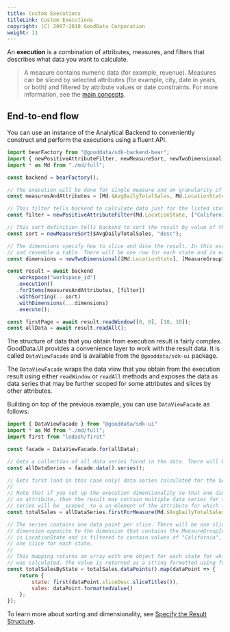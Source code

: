 ```yaml
---
title: Custom Executions
titleLink: Custom Executions
copyright: (C) 2007-2018 GoodData Corporation
weight: 11
---
```


An **execution** is a combination of attributes, measures, and filters that describes what data you want to calculate.

> A measure contains numeric data (for example, revenue). Measures can be sliced by selected attributes (for example, city, date in years, or both) and filtered by attribute values or date constraints. For more information, see the [main concepts](./execution_model/).

## End-to-end flow

You can use an instance of the Analytical Backend to conveniently construct and perform the executions using a fluent API.

```javascript
import bearFactory from "@gooddata/sdk-backend-bear";
import { newPositiveAttributeFilter, newMeasureSort, newTwoDimensional, MeasureGroupIdentifier } from "@gooddata/sdk-model";
import * as Md from "./md/full";

const backend = bearFactory();

// The execution will be done for single measure and on granularity of single attribute.
const measuresAndAttributes = [Md.$AvgDailyTotalSales, Md.LocationState];

// This filter tells backend to calculate data just for the listed states.
const filter = newPositiveAttributeFilter(Md.LocationState, ["California", "Texas", "Oregon"])

// This sort definition tells backend to sort the result by value of the $AvgDailyTotalSales
const sort = newMeasureSort($AvgDailyTotalSales, "desc");

// The dimensions specify how to slice and dice the result. In this example the result will be two dimensional
// and resemble a table. There will be one row for each state and in each row there will be one columns for measure.
const dimensions = newTwoDimensional([Md.LocationState], [MeasureGroupIdentifier]);

const result = await backend
   .workspace("workspace_id")
   .execution()
   .forItems(measuresAndAttributes, [filter])
   .withSorting(...sort)
   .withDimensions(...dimensions)
   .execute();

const firstPage = await result.readWindow([0, 0], [10, 10]);
const allData = await result.readAll();
```

The structure of data that you obtain from execution result is fairly complex. GoodData.UI provides a convenience
layer to work with the result data. It is called `DataViewFacade` and is available from the `@gooddata/sdk-ui` package.

The `DataViewFacade` wraps the data view that you obtain from the execution result using either `readWindow` or `readAll` methods
and exposes the data as data series that may be further scoped for some attributes and slices by other attributes.

Building on top of the previous example, you can use `DataViewFacade` as follows:

```javascript
import { DataViewFacade } from "@gooddata/sdk-ui"
import * as Md from "./md/full";
import first from "lodash/first"

const facade = DataViewFacade.for(allData);

// Gets a collection of all data series found in the data. There will be exactly one series for the $AvgDailyTotalSales
const allDataSeries = facade.data().series();

// Gets first (and in this case only) data series calculated for the $AvgDailyTotalSales measure.
//
// Note that if you set up the execution dimensionality so that one dimension contains both MeasureGroupIdentifier and
// an attribute, then the result may contain multiple data series for the $AvgDailyTotalSales. Each of the data
// series will be _scoped_ to a an element of the attribute for which it was calculated.
const totalSales = allDataSeries.firstForMeasure(Md.$AvgDailyTotalSales);

// The series contains one data point per slice. There will be one slice for each attribute element in the
// dimension opposite to the dimension that contains the MeasureGroupIdentifier. In this case that attribute
// is LocationState and is filtered to contain values of "California", "Texas" and "Oregon". There will be
// one slice for each state.
//
// This mapping returns an array with one object for each state for which the value of the $AvgDailyTotalSales measure
// was calculated. The value is returned as a string formatted using format string defined for the measure.
const totalSalesByState = totalSales.dataPoints().map(dataPoint => {
    return {
        state: first(dataPoint.sliceDesc.sliceTitles()),
        sales: dataPoint.formattedValue()
    };
});

```

To learn more about sorting and dimensionality, see [Specify the Result Structure](../specify_result_structure/).
